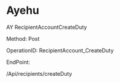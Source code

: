 #     Ayehu


AY RecipientAccountCreateDuty

Method: Post

OperationID: RecipientAccount_CreateDuty

EndPoint:

/Api/recipients/createDuty
